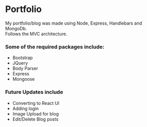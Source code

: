 # Portfolio


My portfolio/blog was made using Node, Express, Handlebars and MongoDb.  
Follows the MVC architecture.


### Some of the required packages include:
* Bootstrap
* JQuery
* Body Parser
* Express
* Mongoose


### Future Updates include
* Converting to React UI
* Adding login
* Image Upload for blog
* Edit/Delete Blog posts